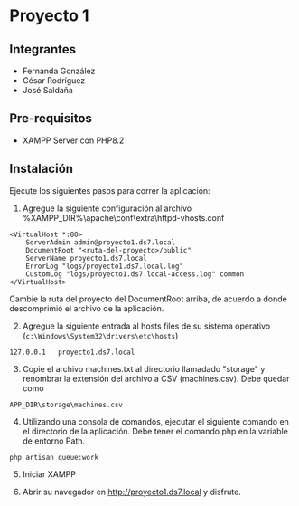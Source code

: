 # Proyecto 1

## Integrantes
* Fernanda González
* C&eacute;sar Rodríguez
* Jos&eacute; Saldaña

## Pre-requisitos
* XAMPP Server con PHP8.2

## Instalaci&oacute;n

Ejecute los siguientes pasos para correr la aplicaci&oacute;n:

1. Agregue la siguiente configuración al archivo %XAMPP_DIR%\apache\conf\extra\httpd-vhosts.conf
```
<VirtualHost *:80>
    ServerAdmin admin@proyecto1.ds7.local
    DocumentRoot "<ruta-del-proyecto>/public"
    ServerName proyecto1.ds7.local
    ErrorLog "logs/proyecto1.ds7.local.log"
    CustomLog "logs/proyecto1.ds7.local-access.log" common
</VirtualHost>
```

Cambie la ruta del proyecto del DocumentRoot arriba, de acuerdo a donde descomprimió el archivo de la aplicación.

2. Agregue la siguiente entrada al hosts files de su sistema operativo (`c:\Windows\System32\drivers\etc\hosts`)
```
127.0.0.1   proyecto1.ds7.local
```

3. Copie el archivo machines.txt al directorio llamadado "storage" y renombrar la extensión del archivo a CSV (machines.csv). Debe quedar como
```
APP_DIR\storage\machines.csv
```

4. Utilizando una consola de comandos, ejecutar el siguiente comando en el directorio de la aplicación. Debe tener el comando php en la variable de entorno Path.
```
php artisan queue:work
```

5. Iniciar XAMPP

6. Abrir su navegador en http://proyecto1.ds7.local y disfrute.